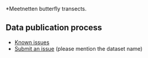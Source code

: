 *Meetnetten butterfly transects.

## Data publication process

* [Known issues](https://github.com/inbo/data-publication/labels/abv-events)
* [Submit an issue](https://github.com/inbo/data-publication/issues/new) (please mention the dataset name)
